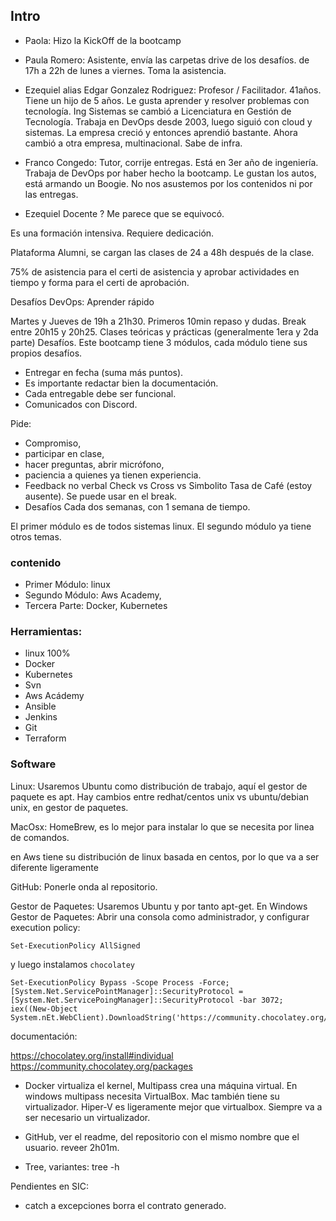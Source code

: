 ## Intro
- Paola: Hizo la KickOff de la bootcamp

- Paula Romero: Asistente, envía las carpetas drive de los desafíos. de 17h a 22h de lunes a viernes. Toma la asistencia.

- Ezequiel alias Edgar Gonzalez Rodriguez: Profesor / Facilitador. 41años.
                Tiene un hijo de 5 años. Le gusta aprender y resolver problemas con tecnología.
                Ing Sistemas se cambió a Licenciatura en Gestión de Tecnología. Trabaja en DevOps desde 2003, luego siguió con cloud y sistemas.
                La empresa creció y entonces aprendió bastante. Ahora cambió a otra empresa, multinacional. Sabe de infra. 

- Franco Congedo: Tutor, corrije entregas. Está en 3er año de ingeniería. Trabaja de DevOps por haber hecho la bootcamp. 
                    Le gustan los autos, está armando un Boogie. No nos asustemos por los contenidos ni por las entregas.

- Ezequiel Docente ? Me parece que se equivocó.

Es una formación intensiva. Requiere dedicación.

Plataforma Alumni, se cargan las clases de 24 a 48h después de la clase.

75% de asistencia para el certi de asistencia
y aprobar actividades en tiempo y forma para el certi de aprobación.


Desafíos DevOps: Aprender rápido

Martes y Jueves de 19h a 21h30.
Primeros 10min repaso y dudas.
Break entre 20h15 y 20h25.
Clases teóricas y prácticas (generalmente 1era y 2da parte)
Desafíos.
Este bootcamp tiene 3 módulos, cada módulo tiene sus propios desafíos.
- Entregar en fecha (suma más puntos).
- Es importante redactar bien la documentación.
- Cada entregable debe ser funcional.
- Comunicados con Discord.

Pide:
- Compromiso, 
- participar en clase, 
- hacer preguntas, abrir micrófono, 
- paciencia a quienes ya tienen experiencia.
- Feedback no verbal Check vs Cross vs Simbolito Tasa de Café (estoy ausente). Se puede usar en el break.
- Desafíos Cada dos semanas, con 1 semana de tiempo.

El primer módulo es de todos sistemas linux.
El segundo módulo ya tiene otros temas.

### contenido
- Primer Módulo: linux
- Segundo Módulo: Aws Academy, 
- Tercera Parte: Docker, Kubernetes
### Herramientas:
- linux 100%
- Docker
- Kubernetes
- Svn
- Aws Acádemy
- Ansible
- Jenkins
- Git
- Terraform

### Software
Linux: Usaremos Ubuntu como distribución de trabajo, aquí el gestor de paquete es apt.
Hay cambios entre redhat/centos unix vs ubuntu/debian unix, en gestor de paquetes.

MacOsx: HomeBrew, es lo mejor para instalar lo que se necesita por linea de comandos.

en Aws tiene su distribución de linux basada en centos, por lo que va a ser diferente ligeramente 

GitHub: Ponerle onda al repositorio.

Gestor de Paquetes: Usaremos Ubuntu y por tanto apt-get.
En Windows Gestor de Paquetes: Abrir una consola como administrador, y configurar execution policy:
```
Set-ExecutionPolicy AllSigned
```
y luego instalamos `chocolatey`
```
Set-ExecutionPolicy Bypass -Scope Process -Force; [System.Net.ServicePointManager]::SecurityProtocol = [System.Net.ServicePoingManager]::SecurityProtocol -bar 3072; iex((New-Object System.nEt.WebClient).DownloadString('https://community.chocolatey.org/install.ps1'))
```

documentación:

https://chocolatey.org/install#individual
https://community.chocolatey.org/packages

- Docker virtualiza el kernel, Multipass crea una máquina virtual. En windows multipass necesita VirtualBox. Mac también tiene su virtualizador. Hiper-V es ligeramente mejor que virtualbox. Siempre va a ser necesario un virtualizador.

- GitHub, ver el readme, del repositorio con el mismo nombre que el usuario. reveer 2h01m.

- Tree, variantes:
    tree -h





Pendientes en SIC:
- catch a excepciones borra el contrato generado.
